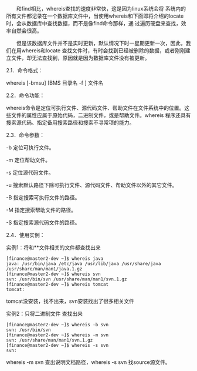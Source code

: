 　　和find相比，whereis查找的速度非常快，这是因为linux系统会将 系统内的所有文件都记录在一个数据库文件中，当使用whereis和下面即将介绍的locate时，会从数据库中查找数据，而不是像find命令那样，通 过遍历硬盘来查找，效率自然会很高。 

　　但是该数据库文件并不是实时更新，默认情况下时一星期更新一次，因此，我们在用whereis和locate 查找文件时，有时会找到已经被删除的数据，或者刚刚建立文件，却无法查找到，原因就是因为数据库文件没有被更新。 

2.1．命令格式：

whereis [-bmsu] [BMS 目录名 -f ] 文件名

2.2．命令功能：

whereis命令是定位可执行文件、源代码文件、帮助文件在文件系统中的位置。这些文件的属性应属于原始代码，二进制文件，或是帮助文件。whereis 程序还具有搜索源代码、指定备用搜索路径和搜索不寻常项的能力。

2.3．命令参数：

-b   定位可执行文件。

-m   定位帮助文件。

-s   定位源代码文件。

-u   搜索默认路径下除可执行文件、源代码文件、帮助文件以外的其它文件。

-B   指定搜索可执行文件的路径。

-M   指定搜索帮助文件的路径。

-S   指定搜索源代码文件的路径。

2.4．使用实例：

实例1：将和**文件相关的文件都查找出来
```
[finance@master2-dev ~]$ whereis java
java: /usr/bin/java /etc/java /usr/lib/java /usr/share/java /usr/share/man/man1/java.1.gz
[finance@master2-dev ~]$ whereis svn
svn: /usr/bin/svn /usr/share/man/man1/svn.1.gz
[finance@master2-dev ~]$ whereis tomcat
tomcat:
```
tomcat没安装，找不出来，svn安装找出了很多相关文件

实例2：只将二进制文件 查找出来 
```
[finance@master2-dev ~]$ whereis -b svn
svn: /usr/bin/svn
[finance@master2-dev ~]$ whereis -m svn
svn: /usr/share/man/man1/svn.1.gz
[finance@master2-dev ~]$ whereis -s svn
svn:
```
whereis -m svn 查出说明文档路径，whereis -s svn 找source源文件。
